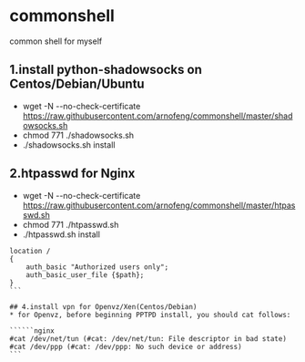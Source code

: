 # commonshell
common shell for myself

## 1.install python-shadowsocks on Centos/Debian/Ubuntu
* wget -N --no-check-certificate https://raw.githubusercontent.com/arnofeng/commonshell/master/shadowsocks.sh
* chmod 771 ./shadowsocks.sh
* ./shadowsocks.sh install

## 2.htpasswd for Nginx 
* wget -N --no-check-certificate https://raw.githubusercontent.com/arnofeng/commonshell/master/htpasswd.sh
* chmod 771 ./htpasswd.sh
* ./htpasswd.sh install

``````nginx
location /
{
	auth_basic "Authorized users only";
	auth_basic_user_file {$path};
}
```

## 4.install vpn for Openvz/Xen(Centos/Debian)
* for Openvz, before beginning PPTPD install, you should cat follows:

``````nginx
#cat /dev/net/tun (#cat: /dev/net/tun: File descriptor in bad state)
#cat /dev/ppp (#cat: /dev/ppp: No such device or address)
```

